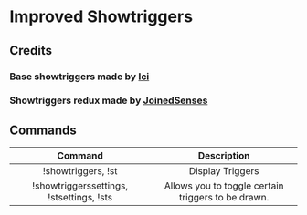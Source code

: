 # Improved Showtriggers

## Credits
### Base showtriggers made by [Ici](https://forums.alliedmods.net/showthread.php?t=290356)
### Showtriggers redux made by [JoinedSenses](https://steamcommunity.com/id/-eric)
### 

## Commands
Command|Description
:---:|:---:
!showtriggers, !st|Display Triggers
!showtriggerssettings, !stsettings, !sts|Allows you to toggle certain triggers to be drawn.
